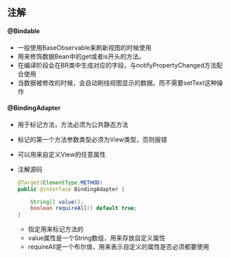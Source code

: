 ## 注解

#### @Bindable

- 一般使用BaseObservable来刷新视图的时候使用
- 用来修饰数据Bean中的get或者is开头的方法。
- 在编译阶段会在BR类中生成对应的字段，与notifyPropertyChanged方法配合使用
- 当数据被修改的时候，会自动刷线视图显示的数据。而不需要setText这种操作

#### @BindingAdapter

- 用于标记方法，方法必须为公共静态方法

- 标记的第一个方法参数类型必须为View类型，否则报错

- 可以用来自定义View的任意属性

- 注解源码

  ```java
  @Target(ElementType.METHOD)
  public @interface BindingAdapter {
  
      String[] value();
      boolean requireAll() default true;
  }
  ```

  - 指定用来标记方法的
  - value属性是一个String数组，用来存放自定义属性
  - requireAll是一个布尔值，用来表示自定义的属性是否必须都要使用

